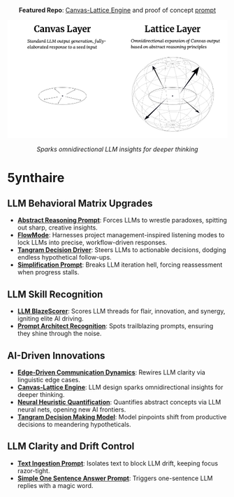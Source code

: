<p align="center"><b>Featured Repo</b>: <a href="https://github.com/5ynthaire/5YN-LLMAbstractReasoningLayer-Idea">Canvas-Lattice Engine</a> and proof of concept <a href="https://github.com/5ynthaire/5YN-AbstractReasoning-LLM-Enhancement">prompt</a></p>
<p align="center">
  <picture>
    <source media="(prefers-color-scheme: dark)" srcset="images/canvas-lattice-dark.png">
    <source media="(prefers-color-scheme: light)" srcset="images/canvas-lattice-light.png">
    <img src="images/canvas-lattice-light.png" alt="Canvas-Lattice Engine Diagram" width="600" />
  </picture>
<p align="center"><i>Sparks omnidirectional LLM insights for deeper thinking</i></p>
</p>

# 5ynthaire

## LLM Behavioral Matrix Upgrades
- **[Abstract Reasoning Prompt](https://github.com/5ynthaire/5YN-AbstractReasoning-LLM-Enhancement)**: Forces LLMs to wrestle paradoxes, spitting out sharp, creative insights.
- **[FlowMode](https://github.com/5ynthaire/5YN-PMTaskMode-LLM-Enhancement)**: Harnesses project management-inspired listening modes to lock LLMs into precise, workflow-driven responses.
- **[Tangram Decision Driver](https://github.com/5ynthaire/5YN-TangramDecisionDriver-LLM-Enhancement)**: Steers LLMs to actionable decisions, dodging endless hypothetical follow-ups.
- **[Simplification Prompt](https://github.com/5ynthaire/5YN-IterationHellBreaker-LLM-Enhancement)**: Breaks LLM iteration hell, forcing reassessment when progress stalls.

## LLM Skill Recognition
- **[LLM BlazeScorer](https://github.com/5ynthaire/5YN-LLM-BlazeScorer)**: Scores LLM threads for flair, innovation, and synergy, igniting elite AI driving.
- **[Prompt Architect Recognition](https://github.com/5ynthaire/5YN-SuperPrompts-Detector)**: Spots trailblazing prompts, ensuring they shine through the noise.

## AI-Driven Innovations
- **[Edge-Driven Communication Dynamics](https://github.com/5ynthaire/5YN-EdgeDrivenCommunicationDynamics-Idea)**: Rewires LLM clarity via linguistic edge cases.
- **[Canvas-Lattice Engine](https://github.com/5ynthaire/5YN-LLMAbstractReasoningLayer-Idea)**: LLM design sparks omnidirectional insights for deeper thinking.
- **[Neural Heuristic Quantification](https://github.com/5ynthaire/5YN-NeuralHeuristicQuantification-Idea)**: Quantifies abstract concepts via LLM neural nets, opening new AI frontiers.
- **[Tangram Decision Making Model](https://github.com/5ynthaire/5YN-TangramDecisionMakingModel-Idea)**: Model pinpoints shift from productive decisions to meandering hypotheticals.

## LLM Clarity and Drift Control
- **[Text Ingestion Prompt](https://github.com/5ynthaire/5YN-TextIngestion-Prompt)**: Isolates text to block LLM drift, keeping focus razor-tight.
- **[Simple One Sentence Answer Prompt](https://github.com/5ynthaire/5YN-OneSentence-Prompt)**: Triggers one-sentence LLM replies with a magic word.
